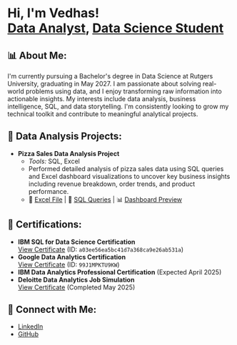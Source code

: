 <h1>Hi, I'm Vedhas! <br/>
<a href="https://github.com/vedhasvinod">Data Analyst</a>, <a href="https://www.linkedin.com/in/vedhas-vinod-a630a1302">Data Science Student</a></h1>

<h2>📊 About Me:</h2>
<p>
  I'm currently pursuing a Bachelor's degree in Data Science at Rutgers University, graduating in May 2027.
  I am passionate about solving real-world problems using data, and I enjoy transforming raw information into actionable insights.
  My interests include data analysis, business intelligence, SQL, and data storytelling. I'm consistently looking to grow my technical toolkit and contribute to meaningful analytical projects.
</p>

<h2>📁 Data Analysis Projects:</h2>
<ul>
  <li><b>Pizza Sales Data Analysis Project</b><br/>
    <ul>
      <li><i>Tools:</i> SQL, Excel</li>
      <li>Performed detailed analysis of pizza sales data using SQL queries and Excel dashboard visualizations to uncover key business insights including revenue breakdown, order trends, and product performance.</li>
      <li>📂 <a href="https://github.com/vedhasvinod/pizza-sales-analysis/blob/main/data/PizzaSalesProject.xlsx">Excel File</a> |
          📄 <a href="https://github.com/vedhasvinod/pizza-sales-analysis/blob/main/sql/pizza_sql_queries.pdf">SQL Queries</a> |
          📊 <a href="https://github.com/vedhasvinod/pizza-sales-analysis/blob/main/visuals/dashboard_screenshot.png">Dashboard Preview</a></li>
    </ul>
  </li>
</ul>

<h2>📜 Certifications:</h2>
<ul>
  <li><b>IBM SQL for Data Science Certification</b><br/>
      <a href="https://courses.edx.org/certificates/a03ee56ea5bc41d7a368ca9e26ab531a">View Certificate</a> (ID: <code>a03ee56ea5bc41d7a368ca9e26ab531a</code>)</li>
  <li><b>Google Data Analytics Certification</b><br/>
      <a href="https://coursera.org/verify/professional-cert/99J1MPKTU9KW">View Certificate</a> (ID: <code>99J1MPKTU9KW</code>)</li>
  <li><b>IBM Data Analytics Professional Certification</b> (Expected April 2025)</li>
  <li><b>Deloitte Data Analytics Job Simulation</b><br/>
      <a href="https://github.com/vedhasvinod/vedhasvinod/blob/main/Deloitte%20Certification.pdf">View Certificate</a> (Completed May 2025)</li>
</ul>

<h2>📢 Connect with Me:</h2>
<ul>
  <li><a href="https://www.linkedin.com/in/vedhas-vinod-a630a1302">LinkedIn</a></li>
  <li><a href="https://github.com/vedhasvinod">GitHub</a></li>
</ul>
